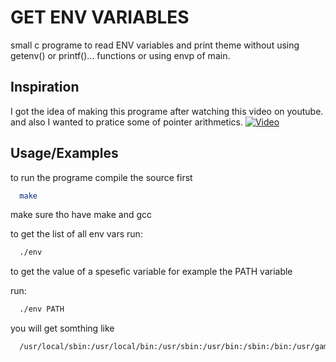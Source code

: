 
# GET ENV VARIABLES

small c programe to read ENV variables and print theme without using getenv() or printf()... functions or using envp of main.

## Inspiration
I got the idea of making this programe after watching this video on youtube.
and also I wanted to pratice some of pointer arithmetics.
[![Video](https://i.ytimg.com/vi/eTcVLqKpZJc/maxresdefault.jpg)](https://youtu.be/eTcVLqKpZJc "Video on youtube")

## Usage/Examples

to run the programe
compile the source first
```bash
  make
```
make sure tho have make and gcc

to get the list of all env vars
run:
```bash
  ./env
```
to get the value of a spesefic variable
for example the PATH variable

run:
```bash
  ./env PATH
```
you will get somthing like
```bash
  /usr/local/sbin:/usr/local/bin:/usr/sbin:/usr/bin:/sbin:/bin:/usr/games:/usr/local/games:/snap/bin
```
